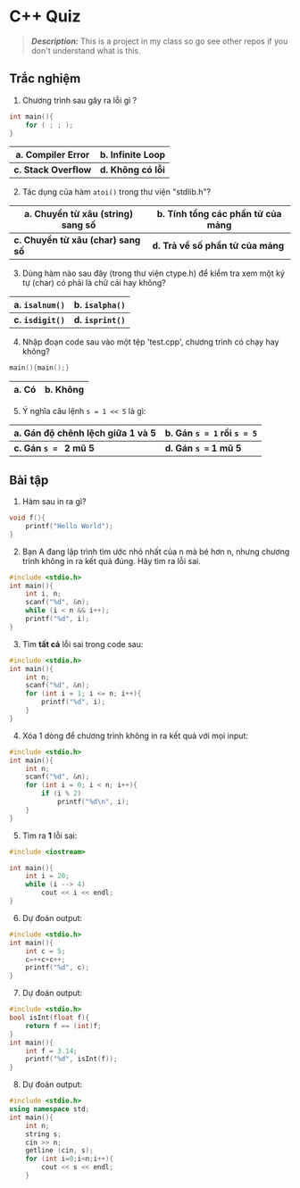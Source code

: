 C++ Quiz
==============================

> __*Description:*__ This is a project in my class so go see other repos if you don't understand what is this.

## Trắc nghiệm

1. Chương trình sau gây ra lỗi gì ?
```c++
int main(){
    for ( ; ; );
}
```

|**a. Compiler Error**|**b. Infinite Loop**|
|---|---|
|**c. Stack Overflow**|**d. Không có lỗi**|


2. Tác dụng của hàm `atoi()` trong thư viện "stdlib.h"?

|**a. Chuyển từ xâu (string) sang số**|**b. Tính tổng các phần tử của mảng**|
|---|---|
|**c. Chuyển từ xâu (char) sang số**|**d. Trả về số phần tử của mảng**|


3. Dùng hàm nào sau đây (trong thư viện ctype.h) để kiểm tra xem một ký tự (char) có phải là chữ cái hay không?

|**a. `isalnum()`**|**b. `isalpha()`**|
|---|---|
|**c. `isdigit()`**|**d. `isprint()`**|


4. Nhập đoạn code sau vào một tệp 'test.cpp', chương trình có chạy hay không?
```c++
main(){main();}
```
|**a. Có**|**b. Không**|
|---|---|


5. Ý nghĩa câu lệnh `s = 1 << 5` là gì:

|**a. Gán độ chênh lệch giữa 1 và 5**|**b. Gán `s = 1` rồi `s = 5`**|
|:---|:---|
|**c. Gán `s = ` 2 mũ 5**|**d. Gán `s =` 1 mũ 5**|

## Bài tập

<!-- Hàm sau in ra gì / trả về kết quả gì ? -->

1. Hàm sau in ra gì?

```c++
void f(){
    printf("Hello World");
}
```

2. Bạn A đang lập trình tìm ước nhỏ nhất của n mà bé hơn n, nhưng chương trình không in ra kết quả đúng. Hãy tìm ra lỗi sai.

```c++
#include <stdio.h>
int main(){
    int i, n;
    scanf("%d", &n);
    while (i < n && i++);
    printf("%d", i);
}
```

3. Tìm **tất cả** lỗi sai trong code sau:

```c++
#include <stdio.h>
int main(){
    int n;
    scanf("%d", &n);
    for (int i = 1; i <= n; i++){
        printf("%d", i);
    }
}
```

4. Xóa 1 dòng để chương trình không in ra kết quả với mọi input:

```c++
#include <stdio.h>
int main(){
    int n;
    scanf("%d", &n);
    for (int i = 0; i < n; i++){
        if (i % 2)
            printf("%d\n", i);
    }
}
```

5. Tìm ra **1** lỗi sai:

```c++
#include <iostream>

int main(){
    int i = 20;
    while (i --> 4)
        cout << i << endl; 
}
```

6. Dự đoán output:
```c++
#include <stdio.h>
int main(){
    int c = 5;
    c=++c+c++;
    printf("%d", c);
}
```

7. Dự đoán output:
```c++
#include <stdio.h>
bool isInt(float f){
    return f == (int)f;
}
int main(){
    int f = 3.14;
    printf("%d", isInt(f));
}
```

8. Dự đoán output:
```c++
#include <stdio.h>
using namespace std;
int main(){
    int n;
    string s;
    cin >> n;
    getline (cin, s);
    for (int i=0;i<n;i++){
        cout << s << endl;
    }
```
